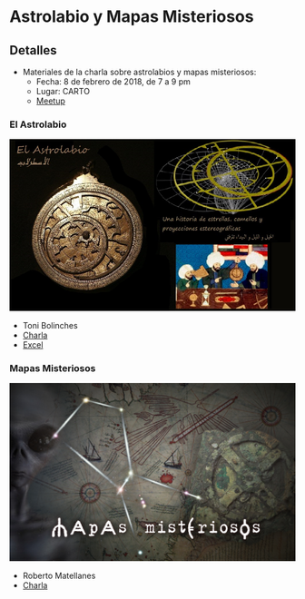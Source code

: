 # Astrolabio y Mapas Misteriosos

## Detalles
* Materiales de la charla sobre astrolabios y mapas misteriosos:
  * Fecha: 8 de febrero de 2018, de 7 a 9 pm
  * Lugar: CARTO
  * [Meetup](https://www.meetup.com/es-ES/Geoinquietos-MAD/events/247311078/)

### El Astrolabio

![astrolabio](imgs/astrolabio.jpg)

* Toni Bolinches
* [Charla]()
* [Excel]()

### Mapas Misteriosos

![mapas-misteriosos](imgs/mapas-misteriosos.jpg)

* Roberto Matellanes
* [Charla]()
